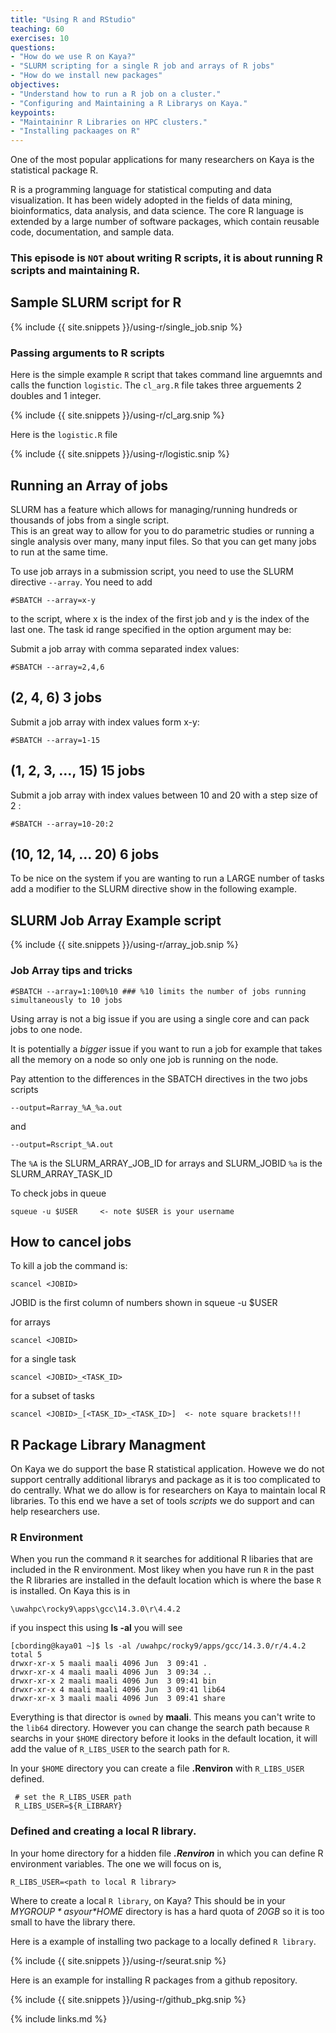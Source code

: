 ```yaml
---
title: "Using R and RStudio"
teaching: 60
exercises: 10
questions:
- "How do we use R on Kaya?"
- "SLURM scripting for a single R job and arrays of R jobs"
- "How do we install new packages"
objectives:
- "Understand how to run a R job on a cluster."
- "Configuring and Maintaining a R Librarys on Kaya."
keypoints:
- "Maintaininr R Libraries on HPC clusters."
- "Installing packaages on R"
---
```


One of the most popular applications for many researchers on 
Kaya is the statistical package R.

R is a programming language for statistical computing and data 
visualization. It has been widely adopted in the fields of data 
mining, bioinformatics, data analysis, and data science. The 
core R language is extended by a large number of software packages,
 which contain reusable code, documentation, and sample data.

### This episode is `NOT` about writing R scripts, it is about running R scripts and maintaining R.

## Sample SLURM script for R

{% include {{ site.snippets }}/using-r/single_job.snip  %}

### Passing arguments to R scripts
Here is the simple example `R` script that takes command line arguemnts
and calls the function `logistic`. The `cl_arg.R` file takes three arguements
2 doubles and 1 integer.

{% include {{ site.snippets }}/using-r/cl_arg.snip  %}

Here is the `logistic.R` file

{% include {{ site.snippets }}/using-r/logistic.snip  %}

## Running an Array of jobs
SLURM has a feature which allows for managing/running hundreds or thousands of jobs from a single script.  
This is an great way to allow for you to do parametric studies or running a single analysis over many, many
input files.  So that you can get many jobs to run at the same time.


To use job arrays in a submission script, you need to use the SLURM directive `--array`. You need to add 
```
#SBATCH --array=x-y 
```
to the script, where x is the index of the first job and y is the index of the last one.
The task id range specified in the option argument may be:

Submit a job array with comma separated index values: 
```
#SBATCH --array=2,4,6 
```
## (2, 4, 6) 3 jobs

Submit a job array with index values form x-y: 
```
#SBATCH --array=1-15 
```
## (1, 2, 3, …, 15) 15 jobs

Submit a job array with index values between 10 and 20 with a step size of 2 : 
```
#SBATCH --array=10-20:2 
```
## (10, 12, 14, … 20) 6 jobs
To be nice on the system if you are wanting to run a LARGE number of tasks add a modifier to the 
SLURM directive show in the following example.

## SLURM Job Array Example script

{% include {{ site.snippets }}/using-r/array_job.snip  %}

### Job Array tips and tricks
```
#SBATCH --array=1:100%10 ### %10 limits the number of jobs running simultaneously to 10 jobs
```
Using array is not a big issue if you are using a single core and can pack jobs to one node.  

It is potentially a *bigger* issue if you want to run a job for example that takes 
all the memory on a node so only one job is running on the node.

Pay attention to the differences in the SBATCH directives in the two jobs scripts
```
--output=Rarray_%A_%a.out 
```
and
``` 
--output=Rscript_%A.out
```

The `%A` is the SLURM_ARRAY_JOB_ID for arrays and 
SLURM_JOBID `%a` is the SLURM_ARRAY_TASK_ID 

To check jobs in queue
```
squeue -u $USER     <- note $USER is your username 
```
## How to cancel jobs
To kill a job the command is: 
```
scancel <JOBID>
```
JOBID is the first column of numbers shown in squeue -u $USER

for arrays
```
scancel <JOBID>
```
for a single task
```
scancel <JOBID>_<TASK_ID>
```
for a subset of tasks
```
scancel <JOBID>_[<TASK_ID>_<TASK_ID>]  <- note square brackets!!!
```
## R Package Library Managment 

On Kaya we do support the base R statistical application. Howeve we do not support
centrally additional librarys and package as it is too complicated to do centrally.
What we do allow is for researchers on Kaya to maintain local R libraries.  To this end 
we have a set of tools *scripts* we do support and can help researchers use.

### R Environment 

When you run the command `R` it searches for additional R libaries that are included in the R environment.
Most likey when you have run `R` in the past the R libraries are installed in the default location which is 
where the base `R` is installed.  On Kaya this is in 
```
\uwahpc\rocky9\apps\gcc\14.3.0\r\4.4.2 
```
if you inspect this using **ls -al** you will see 
```
[cbording@kaya01 ~]$ ls -al /uwahpc/rocky9/apps/gcc/14.3.0/r/4.4.2 
total 5
drwxr-xr-x 5 maali maali 4096 Jun  3 09:41 .
drwxr-xr-x 4 maali maali 4096 Jun  3 09:34 ..
drwxr-xr-x 2 maali maali 4096 Jun  3 09:41 bin
drwxr-xr-x 4 maali maali 4096 Jun  3 09:41 lib64
drwxr-xr-x 3 maali maali 4096 Jun  3 09:41 share
```
Everything is that director is `owned` by **maali**. This means you can't write to the `lib64` directory.
However you can change the search path because `R` searchs in your `$HOME` directory before it looks in the
default location, it will add the value of `R_LIBS_USER` to the search path for `R`.

In your `$HOME` directory you can create a file **.Renviron** with `R_LIBS_USER` defined.

```
 # set the R_LIBS_USER path
 R_LIBS_USER=${R_LIBRARY} 
```

### Defined and creating a local R library.

In your home directory for a hidden file ***.Renviron*** in which you can 
define R environment variables.  The one we will focus on is,
```
R_LIBS_USER=<path to local R library>
```
Where to create a local `R library`, on Kaya? This should be in your *$MYGROUP* as your *$HOME* 
directory is has a hard quota of *20GB* so it is too small to have the library there.

Here is a example of installing two package to a locally defined `R library`.

{% include {{ site.snippets }}/using-r/seurat.snip  %}

Here is an example for installing R packages from a github repository.

{% include {{ site.snippets }}/using-r/github_pkg.snip  %}


{% include links.md %}
